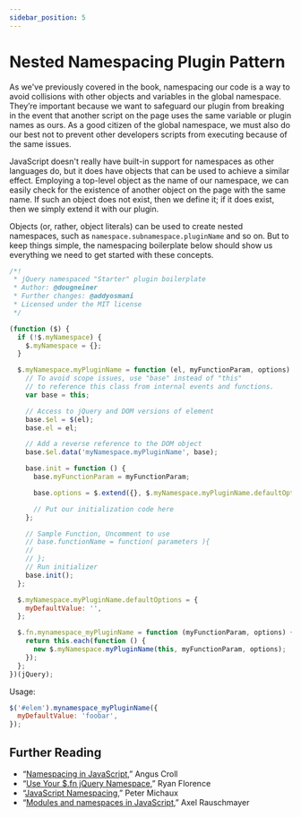 ```yaml
---
sidebar_position: 5
---
```


# Nested Namespacing Plugin Pattern

As we've previously covered in the book, namespacing our code is a way to avoid collisions with other objects and variables in the global namespace. They’re important because we want to safeguard our plugin from breaking in the event that another script on the page uses the same variable or plugin names as ours. As a good citizen of the global namespace, we must also do our best not to prevent other developers scripts from executing because of the same issues.

JavaScript doesn't really have built-in support for namespaces as other languages do, but it does have objects that can be used to achieve a similar effect. Employing a top-level object as the name of our namespace, we can easily check for the existence of another object on the page with the same name. If such an object does not exist, then we define it; if it does exist, then we simply extend it with our plugin.

Objects (or, rather, object literals) can be used to create nested namespaces, such as `namespace.subnamespace.pluginName` and so on. But to keep things simple, the namespacing boilerplate below should show us everything we need to get started with these concepts.

```js
/*!
 * jQuery namespaced "Starter" plugin boilerplate
 * Author: @dougneiner
 * Further changes: @addyosmani
 * Licensed under the MIT license
 */

(function ($) {
  if (!$.myNamespace) {
    $.myNamespace = {};
  }

  $.myNamespace.myPluginName = function (el, myFunctionParam, options) {
    // To avoid scope issues, use "base" instead of "this"
    // to reference this class from internal events and functions.
    var base = this;

    // Access to jQuery and DOM versions of element
    base.$el = $(el);
    base.el = el;

    // Add a reverse reference to the DOM object
    base.$el.data('myNamespace.myPluginName', base);

    base.init = function () {
      base.myFunctionParam = myFunctionParam;

      base.options = $.extend({}, $.myNamespace.myPluginName.defaultOptions, options);

      // Put our initialization code here
    };

    // Sample Function, Uncomment to use
    // base.functionName = function( parameters ){
    //
    // };
    // Run initializer
    base.init();
  };

  $.myNamespace.myPluginName.defaultOptions = {
    myDefaultValue: '',
  };

  $.fn.mynamespace_myPluginName = function (myFunctionParam, options) {
    return this.each(function () {
      new $.myNamespace.myPluginName(this, myFunctionParam, options);
    });
  };
})(jQuery);
```

Usage:

```js
$('#elem').mynamespace_myPluginName({
  myDefaultValue: 'foobar',
});
```

## Further Reading

- “[Namespacing in JavaScript](https://javascriptweblog.wordpress.com/2010/12/07/namespacing-in-javascript/),” Angus Croll
- “[Use Your $.fn jQuery Namespace](http://ryanflorence.com/use-your-fn-jquery-namespace/),” Ryan Florence
- “[JavaScript Namespacing](http://michaux.ca/articles/javascript-namespacing),” Peter Michaux
- “[Modules and namespaces in JavaScript](http://www.2ality.com/2011/04/modules-and-namespaces-in-javascript.html),” Axel Rauschmayer
